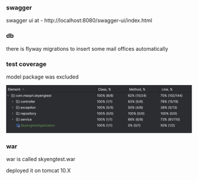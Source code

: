 ### swagger

swagger ui at - http://localhost:8080/swagger-ui/index.html

### db

there is flyway migrations to insert some mail offices automatically

### test coverage
model package was excluded

![coverage](TestCoverage.jpeg "Covereage")

### war
war is called skyengtest.war
 
deployed it on tomcat 10.X


